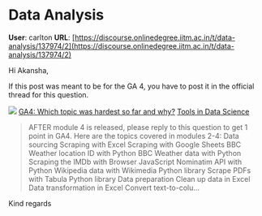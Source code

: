 # Data Analysis

**User**: carlton
**URL**: [https://discourse.onlinedegree.iitm.ac.in/t/data-analysis/137974/2](https://discourse.onlinedegree.iitm.ac.in/t/data-analysis/137974/2)

Hi Akansha,

If this post was meant to be for the GA 4, you have to post it in the official thread for this question.

![](https://dub1.discourse-cdn.com/flex013/user_avatar/discourse.onlinedegree.iitm.ac.in/s.anand/60/15264_2.png)
[GA4: Which topic was hardest so far and why?](https://discourse.onlinedegree.iitm.ac.in/t/ga4-which-topic-was-hardest-so-far-and-why/135626) [Tools in Data Science](/c/courses/tds-kb/34)

> AFTER module 4 is released, please reply to this question to get 1 point in GA4.
> Here are the topics covered in modules 2-4:
> Data sourcing
> Scraping with Excel
> Scraping with Google Sheets
> BBC Weather location ID with Python
> BBC Weather data with Python
> Scraping the IMDb with Browser JavaScript
> Nominatim API with Python
> Wikipedia data with Wikimedia Python library
> Scrape PDFs with Tabula Python library
> Data preparation
> Clean up data in Excel
> Data transformation in Excel
> Convert text-to-colu…

Kind regards
